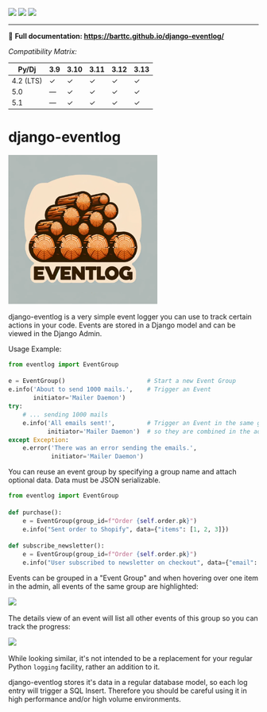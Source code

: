[![](https://img.shields.io/pypi/v/django-eventlog.svg)](https://pypi.org/project/django-eventlog/)
[![](https://github.com/bartTC/django-eventlog/actions/workflows/push.yml/badge.svg)](https://github.com/bartTC/django-eventlog/actions/workflows/push.yml)
[![](https://codecov.io/github/bartTC/django-eventlog/graph/badge.svg?token=YLXXbCawUQ)](https://codecov.io/github/bartTC/django-eventlog)

---

📖 **Full documentation: https://barttc.github.io/django-eventlog/**

_Compatibility Matrix:_

| Py/Dj     | 3.9 | 3.10 | 3.11 | 3.12 | 3.13 |
| --------- | --- | ---- | ---- | ---- |------|
| 4.2 (LTS) | ✓   | ✓    | ✓    | ✓    | ✓    |
| 5.0       | —   | ✓    | ✓    | ✓    | ✓    |
| 5.1       | —   | ✓    | ✓    | ✓    | ✓    |

# django-eventlog

<img src="https://github.com/bartTC/django-eventlog/raw/main/docs/_static/logo.webp" alt="djang-eventlog Logo" width="300"/>

django-eventlog is a very simple event logger you can use to track certain actions in
your code. Events are stored in a Django model and can be viewed in the Django Admin.

Usage Example:

```python
from eventlog import EventGroup

e = EventGroup()                       # Start a new Event Group
e.info('About to send 1000 mails.',    # Trigger an Event
       initiator='Mailer Daemon')
try:
    # ... sending 1000 mails
    e.info('All emails sent!',         # Trigger an Event in the same group,
           initiator='Mailer Daemon')  # so they are combined in the admin.
except Exception:
    e.error('There was an error sending the emails.',
            initiator='Mailer Daemon')
```

You can reuse an event group by specifying a group name and attach optional data. Data
must be JSON serializable.

```python
from eventlog import EventGroup

def purchase():
    e = EventGroup(group_id=f"Order {self.order.pk}")
    e.info("Sent order to Shopify", data={"items": [1, 2, 3]})

def subscribe_newsletter():
    e = EventGroup(group_id=f"Order {self.order.pk}")
    e.info("User subscribed to newsletter on checkout", data={"email": "user@example.com"})
```

Events can be grouped in a "Event Group" and when hovering over one item in the admin,
all events of the same group are highlighted:

![](https://github.com/bartTC/django-eventlog/raw/main/docs/_static/change_list.png)

The details view of an event will list all other events of this group so you
can track the progress:

![](https://github.com/bartTC/django-eventlog/raw/main/docs/_static/change_form.png)

While looking similar, it's not intended to be a replacement for your regular Python
`logging` facility, rather an addition to it.

django-eventlog stores it's data in a regular database model, so each log entry will
trigger a SQL Insert. Therefore you should be careful using it in high performance
and/or high volume environments.
